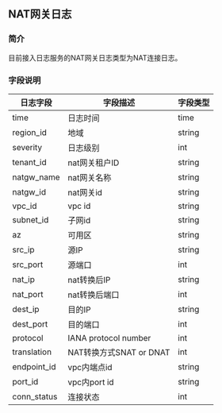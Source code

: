 ## NAT网关日志
### 简介
目前接入日志服务的NAT网关日志类型为NAT连接日志。

### 字段说明
| 日志字段    | 字段描述                | 字段类型 |
| ----------- | ----------------------- | -------- |
| time        | 日志时间                | time     |
| region_id   | 地域                    | string   |
| severity    | 日志级别                | int      |
| tenant_id   | nat网关租户ID           | string   |
| natgw_name  | nat网关名称             | string   |
| natgw_id    | nat网关id               | string   |
| vpc_id      | vpc id                  | string   |
| subnet_id   | 子网id                  | string   |
| az          | 可用区                  | string   |
| src_ip      | 源IP                    | string   |
| src_port    | 源端口                  | int      |
| nat_ip      | nat转换后IP             | string   |
| nat_port    | nat转换后端口           | int      |
| dest_ip     | 目的IP                  | string   |
| dest_port   | 目的端口                | int      |
| protocol    | IANA protocol number    | int      |
| translation | NAT转换方式SNAT or DNAT | int      |
| endpoint_id | vpc内端点id             | string   |
| port_id     | vpc内port id            | string   |
| conn_status | 连接状态                | int      |